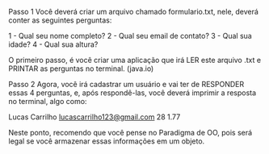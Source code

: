 Passo 1
Você deverá criar um arquivo chamado formulario.txt, nele, deverá conter as seguintes perguntas:


1 - Qual seu nome completo?
2 - Qual seu email de contato?
3 - Qual sua idade?
4 - Qual sua altura?

O primeiro passo, é você criar uma aplicação que irá LER este arquivo .txt e PRINTAR as perguntas no terminal. (java.io)

Passo 2
Agora, você irá cadastrar um usuário e vai ter de RESPONDER essas 4 perguntas, e, após respondê-las, você deverá imprimir a resposta no terminal, algo como:

Lucas Carrilho
lucascarrilho123@gmail.com
28
1.77

Neste ponto, recomendo que você pense no Paradigma de OO, pois será legal se você armazenar essas informações em um objeto.
